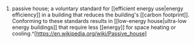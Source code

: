 1. passive house; a voluntary standard for [[efficient energy use|energy efficiency]] in a building that reduces the building's [[carbon footprint]]. Conforming to these standards results in [[low-energy house|ultra-low energy buildings]] that require less [[energy]] for space heating or cooling.^[https://en.wikipedia.org/wiki/Passive_house]